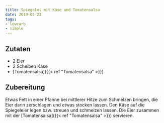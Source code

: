 ```yaml
---
title: Spiegelei mit Käse und Tomatensalsa
date: 2019-03-23
tags:
- lowcarb
- simple
---
```


## Zutaten
- 2 Eier
- 2 Scheiben Käse
- [Tomatensalsa]({{< ref "Tomatensalsa" >}})

## Zubereitung
Etwas Fett in einer Pfanne bei mittlerer Hitze zum Schmelzen bringen, die Eier darin zerschlagen und etwas stocken lassen. Den Käse auf die Spiegeleier legen bzw. streuen und schmelzen lassen.
Die Eier zusammen mit der [Tomatensalsa]({{< ref "Tomatensalsa" >}}) servieren.
